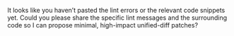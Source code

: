 It looks like you haven’t pasted the lint errors or the relevant code snippets yet. Could you please share the specific lint messages and the surrounding code so I can propose minimal, high-impact unified-diff patches?